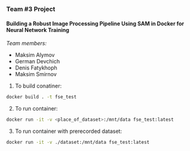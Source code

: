 ### Team #3 Project
#### Building a Robust Image Processing Pipeline Using SAM in Docker for Neural Network Training

*Team members:*
- Maksim Alymov
- German Devchich
- Denis Fatykhoph
- Maksim Smirnov

1. To build conatiner:
```bash
docker build . -t fse_test
```
2. To run container:
```bash
docker run -it -v <place_of_dataset>:/mnt/data fse_test:latest 
```
3. To run container with prerecorded dataset:
```bash
docker run -it -v ./dataset:/mnt/data fse_test:latest
```

